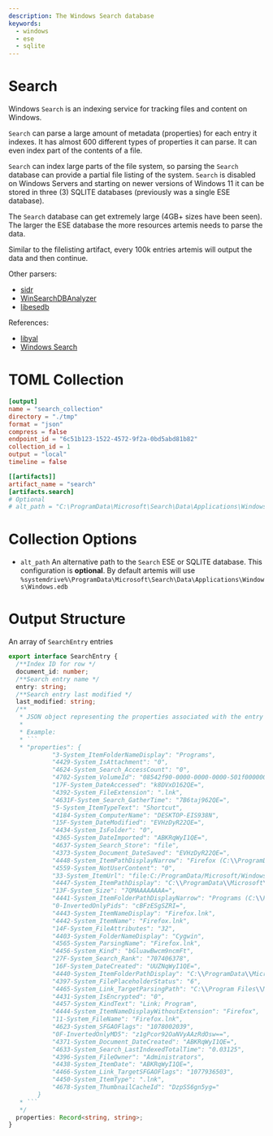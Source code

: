 ```yaml
---
description: The Windows Search database
keywords:
  - windows
  - ese
  - sqlite
---
```


# Search

Windows `Search` is an indexing service for tracking files and content on
Windows.

`Search` can parse a large amount of metadata (properties) for each entry it
indexes. It has almost 600 different types of properties it can parse. It can
even index part of the contents of a file.

`Search` can index large parts of the file system, so parsing the `Search`
database can provide a partial file listing of the system. `Search` is disabled
on Windows Servers and starting on newer versions of Windows 11 it can be stored
in three (3) SQLITE databases (previously was a single ESE database).

The `Search` database can get extremely large (4GB+ sizes have been seen). The
larger the ESE database the more resources artemis needs to parse the data.

Similar to the filelisting artifact, every 100k entries artemis will output the
data and then continue.

Other parsers:

- [sidr](https://github.com/strozfriedberg/sidr)
- [WinSearchDBAnalyzer](https://github.com/moaistory/WinSearchDBAnalyzer)
- [libesedb](https://github.com/libyal/libesedb)

References:

- [libyal](https://github.com/libyal/esedb-kb/blob/main/documentation/Windows%20Search.asciidoc)
- [Windows Search](https://en.wikipedia.org/wiki/Windows_Search)

# TOML Collection

```toml
[output]
name = "search_collection"
directory = "./tmp"
format = "json"
compress = false
endpoint_id = "6c51b123-1522-4572-9f2a-0bd5abd81b82"
collection_id = 1
output = "local"
timeline = false

[[artifacts]]
artifact_name = "search"
[artifacts.search]
# Optional
# alt_path = "C:\ProgramData\Microsoft\Search\Data\Applications\Windows\Windows.edb"
```

# Collection Options

- `alt_path` An alternative path to the `Search` ESE or SQLITE database. This
  configuration is **optional**. By default artemis will use
  `%systemdrive%\ProgramData\Microsoft\Search\Data\Applications\Windows\Windows.edb`

# Output Structure

An array of `SearchEntry` entries

````typescript
export interface SearchEntry {
  /**Index ID for row */
  document_id: number;
  /**Search entry name */
  entry: string;
  /**Search entry last modified */
  last_modified: string;
  /**
   * JSON object representing the properties associated with the entry
   *
   * Example:
   * ```
   * "properties": {
            "3-System_ItemFolderNameDisplay": "Programs",
            "4429-System_IsAttachment": "0",
            "4624-System_Search_AccessCount": "0",
            "4702-System_VolumeId": "08542f90-0000-0000-0000-501f00000000",
            "17F-System_DateAccessed": "k8DVxD162QE=",
            "4392-System_FileExtension": ".lnk",
            "4631F-System_Search_GatherTime": "7B6taj962QE=",
            "5-System_ItemTypeText": "Shortcut",
            "4184-System_ComputerName": "DESKTOP-EIS938N",
            "15F-System_DateModified": "EVHzDyR22QE=",
            "4434-System_IsFolder": "0",
            "4365-System_DateImported": "ABKRqWyI1QE=",
            "4637-System_Search_Store": "file",
            "4373-System_Document_DateSaved": "EVHzDyR22QE=",
            "4448-System_ItemPathDisplayNarrow": "Firefox (C:\\ProgramData\\Microsoft\\Windows\\Start Menu\\Programs)",
            "4559-System_NotUserContent": "0",
            "33-System_ItemUrl": "file:C:/ProgramData/Microsoft/Windows/Start Menu/Programs/Firefox.lnk",
            "4447-System_ItemPathDisplay": "C:\\ProgramData\\Microsoft\\Windows\\Start Menu\\Programs\\Firefox.lnk",
            "13F-System_Size": "7QMAAAAAAAA=",
            "4441-System_ItemFolderPathDisplayNarrow": "Programs (C:\\ProgramData\\Microsoft\\Windows\\Start Menu)",
            "0-InvertedOnlyPids": "cBFzESgSZRI=",
            "4443-System_ItemNameDisplay": "Firefox.lnk",
            "4442-System_ItemName": "Firefox.lnk",
            "14F-System_FileAttributes": "32",
            "4403-System_FolderNameDisplay": "Cygwin",
            "4565-System_ParsingName": "Firefox.lnk",
            "4456-System_Kind": "bGluawBwcm9ncmFt",
            "27F-System_Search_Rank": "707406378",
            "16F-System_DateCreated": "UUZNqWyI1QE=",
            "4440-System_ItemFolderPathDisplay": "C:\\ProgramData\\Microsoft\\Windows\\Start Menu\\Programs",
            "4397-System_FilePlaceholderStatus": "6",
            "4465-System_Link_TargetParsingPath": "C:\\Program Files\\Mozilla Firefox\\firefox.exe",
            "4431-System_IsEncrypted": "0",
            "4457-System_KindText": "Link; Program",
            "4444-System_ItemNameDisplayWithoutExtension": "Firefox",
            "11-System_FileName": "Firefox.lnk",
            "4623-System_SFGAOFlags": "1078002039",
            "0F-InvertedOnlyMD5": "z1gPcor92OaNVyAAzRdOsw==",
            "4371-System_Document_DateCreated": "ABKRqWyI1QE=",
            "4633-System_Search_LastIndexedTotalTime": "0.03125",
            "4396-System_FileOwner": "Administrators",
            "4438-System_ItemDate": "ABKRqWyI1QE=",
            "4466-System_Link_TargetSFGAOFlags": "1077936503",
            "4450-System_ItemType": ".lnk",
            "4678-System_ThumbnailCacheId": "DzpSS6gn5yg="
        }
   * ```
   */
  properties: Record<string, string>;
}
````
